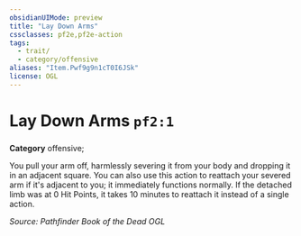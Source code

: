```yaml
---
obsidianUIMode: preview
title: "Lay Down Arms"
cssclasses: pf2e,pf2e-action
tags:
  - trait/
  - category/offensive
aliases: "Item.Pwf9g9n1cT0I6JSk"
license: OGL
---
```

# Lay Down Arms `pf2:1`

### 

**Category** offensive; 




You pull your arm off, harmlessly severing it from your body and dropping it in an adjacent square. You can also use this action to reattach your severed arm if it's adjacent to you; it immediately functions normally. If the detached limb was at 0 Hit Points, it takes 10 minutes to reattach it instead of a single action.

*Source: Pathfinder Book of the Dead*
*OGL*